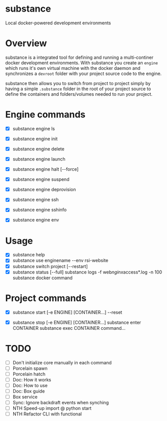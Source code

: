 # substance

Local docker-powered development environments

# Overview

substance is a integrated tool for defining and running a multi-continer docker development environments. With substance you create an `engine` which runs it's own virtual machine with the docker daemon and synchronizes a `devroot` folder with your project source code to the engine. 

substance then allows you to switch from project to project simply by having a simple `.substance` folder in the root of your project source to define the containers and folders/volumes needed to run your project.

# Engine commands

- [x] substance engine ls
- [x] substance engine init
- [x] substance engine delete
- [x] substance engine launch
- [x] substance engine halt [--force]
- [x] substance engine suspend
- [x] substance engine deprovision
- [x] substance engine ssh
- [x] substance engine sshinfo
- [x] substance engine env


# Usage

- [x] substance help
- [x] substance use enginename --env rsi-website
- [x] substance switch project [--restart]
- [x] substance status [--full]
substance logs -f web*nginx*access*.log -n 100
substance docker command

# Project commands

- [x] substance start [-e ENGINE] [CONTAINER...] --reset
- [x] substance stop [-e ENGINE] [CONTAINER...] 
substance enter CONTAINER
substance exec CONTAINER command...


# TODO
- [ ] Don't initialize core manually in each command
- [ ] Porcelain spawn
- [ ] Porcelain hatch
- [ ] Doc: How it works
- [ ] Doc: How to use
- [ ] Doc: Box guide
- [ ] Box service
- [ ] Sync: Ignore backdraft events when synching 
- [ ] NTH Speed-up import @ python start
- [ ] NTH Refactor CLI with functional